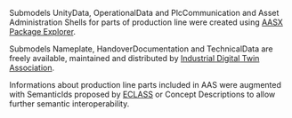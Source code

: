 Submodels UnityData, OperationalData and PlcCommunication and Asset Administration Shells for parts of production line were created using <a href="https://github.com/admin-shell-io/aasx-package-explorer">AASX Package Explorer</a>.

Submodels Nameplate, HandoverDocumentation and TechnicalData are freely available, maintained and distributed by <a href="https://industrialdigitaltwin.org/en/content-hub/submodels">Industrial Digital Twin Association</a>.

Informations about production line parts included in AAS were augmented with SemanticIds proposed by <a href="https://eclass.eu/en/eclass-standard/search-content">ECLASS</a> or Concept Descriptions to allow further semantic interoperability.
